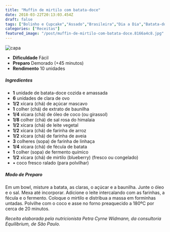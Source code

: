 ```yaml
---
title: "Muffin de mirtilo com batata-doce"
date: 2018-03-22T20:13:03.454Z
draft: false
tags: ["Bolinho e Cupcake","Assado","Brasileira","Dia a Dia","Batata-doce","Receitas","Receitas com frutas","Receitas simples e fáceis"]
categories: ["Receitas"]
featured_image: "/post/muffin-de-mirtilo-com-batata-doce.8166a4c8.jpg"
---
```


![capa](/post/muffin-de-mirtilo-com-batata-doce.8166a4c8.jpg)

*   **Dificuldade** Fácil
*   **Preparo** Demorado (+45 minutos)
*   **Rendimento** 10 unidades

##### Ingredientes

*   **1** unidade de batata-doce cozida e amassada
*   **6** unidades de clara de ovo
*   **1/2** xícara (chá) de açúcar mascavo
*   **1** colher (chá) de extrato de baunilha
*   **1/4** xícara (chá) de óleo de coco (ou girassol)
*   **1/8** colher (chá) de sal rosa do himalaia
*   **1/2** xícara (chá) de leite vegetal
*   **1/2** xícara (chá) de farinha de arroz
*   **1/2** xícara (chá) de farinha de aveia
*   **3** colheres (sopa) de farinha de linhaça
*   **1/4** xícara (chá) de fécula de batata
*   **1** colher (sopa) de fermento químico
*   **1/2** xícara (chá) de mirtilo (blueberry) (fresco ou congelado)
*   • coco fresco ralado (para polvilhar)

##### Modo de Preparo

Em um bowl, misture a batata, as claras, o açúcar e a baunilha. Junte o óleo e o sal. Mexa até incorporar. Adicione o leite intercalando com as farinhas, a fécula e o fermento. Coloque o mirtilo e distribua a massa em forminhas untadas. Polvilhe com o coco e asse no forno preaquecido a 180ºC por cerca de 20 minutos.

_Receita elaborada pela nutricionista Petra Cyrne Widmann, da consultoria Equilibrium, de São Paulo._

